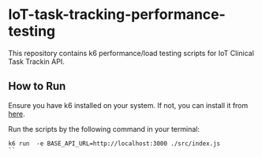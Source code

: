 # IoT-task-tracking-performance-testing

This repository contains k6 performance/load testing scripts for IoT Clinical Task Trackin API.

## How to Run
Ensure you have k6 installed on your system. If not, you can install it from [here](https://k6.io/docs/getting-started/installation/).

Run the scripts by the following command in your terminal:
```
k6 run  -e BASE_API_URL=http://localhost:3000 ./src/index.js
``
